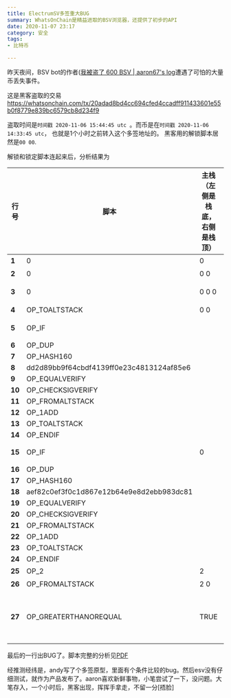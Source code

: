 ```yaml
---
title: ElectrumSV多签重大BUG
summary: WhatsOnChain是精益进取的BSV浏览器，还提供了初步的API
date: 2020-11-07 23:17
category: 安全
tags:
- 比特币

---
```


昨天夜间，BSV bot的作者([我被盗了 600 BSV | aaron67's log](https://aaron67.cc/2020/11/08/lost-600-bsv/)遭遇了可怕的大量币丢失事件。

这是黑客盗取的交易
https://whatsonchain.com/tx/20adad8bd4cc694cfed4ccadff911433601e55b0f8779e839bc6579cb8d234f9

盗取时间是`时间戳 2020-11-06 15:44:45 utc `。而币是在`时间戳 2020-11-06 14:33:45 utc`， 也就是1个小时之前转入这个多签地址的。
黑客用的解锁脚本居然是`00 00`.

解锁和锁定脚本连起来后，分析结果为

| **行号** | **脚本**                                   | **主栈（左侧是栈底，右侧是栈顶）** | **从栈（左侧是栈底，右侧是栈顶）** | **说明**                                            |
| ------ | ---------------------------------------- | ------------------- | ------------------- | ------------------------------------------------- |
| **1**  | 0                                        | 0                   |                     | 未设置第1个签名和公钥                                       |
| **2**  | 0                                        | 0 0                 |                     | 未设置第2个签名和公钥                                       |
| **3**  | 0                                        | 0 0 0               |                     | 匹配成功的公钥数量，初始值0                                    |
| **4**  | OP_TOALTSTACK                            | 0 0                 | 0                   | 将初始值0放入从栈                                         |
| **5**  | OP_IF                                    |                     |                     | 第2个公钥为假，跳过行6到行14                                  |
| **6**  | OP_DUP                                   |                     |                     |                                                   |
| **7**  | OP_HASH160                               |                     |                     |                                                   |
| **8**  | dd2d89bb9f64cbdf4139ff0e23c4813124af85e6 |                     |                     |                                                   |
| **9**  | OP_EQUALVERIFY                           |                     |                     |                                                   |
| **10** | OP_CHECKSIGVERIFY                        |                     |                     |                                                   |
| **11** | OP_FROMALTSTACK                          |                     |                     |                                                   |
| **12** | OP_1ADD                                  |                     |                     |                                                   |
| **13** | OP_TOALTSTACK                            |                     |                     |                                                   |
| **14** | OP_ENDIF                                 |                     |                     |                                                   |
| **15** | OP_IF                                    | 0                   | 0                   | 第1个公钥为假，跳过行16到行24                                 |
| **16** | OP_DUP                                   |                     |                     |                                                   |
| **17** | OP_HASH160                               |                     |                     |                                                   |
| **18** | aef82c0ef3f0c1d867e12b64e9e8d2ebb983dc81 |                     |                     |                                                   |
| **19** | OP_EQUALVERIFY                           |                     |                     |                                                   |
| **20** | OP_CHECKSIGVERIFY                        |                     |                     |                                                   |
| **21** | OP_FROMALTSTACK                          |                     |                     |                                                   |
| **22** | OP_1ADD                                  |                     |                     |                                                   |
| **23** | OP_TOALTSTACK                            |                     |                     |                                                   |
| **24** | OP_ENDIF                                 |                     |                     |                                                   |
| **25** | OP_2                                     | 2                   | 0                   | 最少需要的公钥数量                                         |
| **26** | OP_FROMALTSTACK                          | 2 0                 |                     | 从栈数据移入主栈                                          |
| **27** | OP_GREATERTHANOREQUAL                    | TRUE                |                     | 最少需要的数量是否小于解锁的公钥数量（这里有错误？应该为 OP_LESSTHANOREQUAL ） |

最后的一行出BUG了。脚本完整的分析见[PDF](https://aaron67-public.oss-cn-beijing.aliyuncs.com/notesv-bug-analysis-multisig-accumulator.pdf)

经推测经纬是，andy写了个多签原型，里面有个条件比较的bug。然后esv没有仔细测试，就作为产品发布了。aaron喜欢新鲜事物，小笔尝试了一下，没问题。大笔存入，一个小时后，黑客出现，挥挥手拿走，不留一分[捂脸]